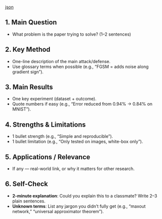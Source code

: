 [json](data/json/000.json)

## 1. Main Question

- What problem is the paper trying to solve? (1–2 sentences)

## 2. Key Method

- One-line description of the main attack/defense.
- Use glossary terms when possible (e.g., “FGSM = adds noise along gradient sign”).

## 3. Main Results

- One key experiment (dataset + outcome).
- Quote numbers if easy (e.g., “Error reduced from 0.94% → 0.84% on MNIST”).

## 4. Strengths & Limitations

- 1 bullet strength (e.g., “Simple and reproducible”).
- 1 bullet limitation (e.g., “Only tested on images, white-box only”).

## 5. Applications / Relevance

- If any — real-world link, or why it matters for other research.

## 6. Self-Check

- **2-minute explanation**: Could you explain this to a classmate? Write 2–3 plain sentences.
- **Unknown terms**: List any jargon you didn’t fully get (e.g., “maxout network,” “universal approximator theorem”).
